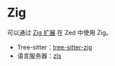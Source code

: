 # Zig

可以通过 [Zig 扩展](https://github.com/zed-extensions/zig) 在 Zed 中使用 Zig。

- Tree-sitter：[tree-sitter-zig](https://github.com/tree-sitter-grammars/tree-sitter-zig)
- 语言服务器：[zls](https://github.com/zigtools/zls)
